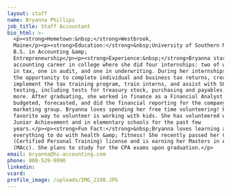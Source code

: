 ```yaml
---
layout: staff
name: Bryanna Phillips
job_title: Staff Accountant
bio_html: >-
  <p><strong>Hometown:&nbsp;</strong>Westbrook,
  Maine</p><p><strong>Education:</strong>&nbsp;University of Southern Maine,
  B.S. in Accounting &amp;
  Entrepreneurship</p><p><strong>Experience:&nbsp;</strong>Bryanna started her
  accounting career in college where she did four internships: two of which were
  in tax, one in audit, and one in underwriting. During her internships, she had
  the opportunity to complete individual and business tax returns, create and
  implement the tax training program, train interns, and assist with SOX
  testing, including tests for treasury stock, purchasing and payables, HR, and
  more. After graduating, she worked in finance as a Financial Analyst where she
  budgeted, forecasted, and did the financial reporting for the company's
  marketing group. Bryanna loves spending her free time volunteering! Her
  favorite way to volunteer is working with kids. She has volunteered with
  Junior Achievement and in elementary schools for the past few
  years.</p><p><strong>Fun Fact:</strong>&nbsp;Bryanna loves learning and
  everything to do with health &amp; fitness! She recently passed her CPT
  (Certified Personal Training) license and is earning her Masters in Accounting
  (MAcc). She plans to study for the CPA exams upon graduation.</p>
email: bryanna@hi-accounting.com
phone: 808-529-9990
linkedin:
vcard:
profile_image: /uploads/IMG_2198.JPG
---
```


